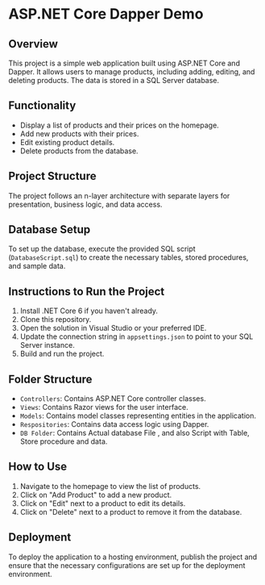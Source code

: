 # ASP.NET Core Dapper Demo

## Overview
This project is a simple web application built using ASP.NET Core and Dapper. It allows users to manage products, including adding, editing, and deleting products. The data is stored in a SQL Server database.

## Functionality
- Display a list of products and their prices on the homepage.
- Add new products with their prices.
- Edit existing product details.
- Delete products from the database.

## Project Structure
The project follows an n-layer architecture with separate layers for presentation, business logic, and data access.

## Database Setup
To set up the database, execute the provided SQL script (`DatabaseScript.sql`) to create the necessary tables, stored procedures, and sample data.

## Instructions to Run the Project
1. Install .NET Core 6 if you haven't already.
2. Clone this repository.
3. Open the solution in Visual Studio or your preferred IDE.
4. Update the connection string in `appsettings.json` to point to your SQL Server instance.
5. Build and run the project.

## Folder Structure
- `Controllers`: Contains ASP.NET Core controller classes.
- `Views`: Contains Razor views for the user interface.
- `Models`: Contains model classes representing entities in the application.
- `Respositories`: Contains data access logic using Dapper.
-  `DB Folder`: Contains Actual database File , and also Script with Table, Store procedure and data.

## How to Use
1. Navigate to the homepage to view the list of products.
2. Click on "Add Product" to add a new product.
3. Click on "Edit" next to a product to edit its details.
4. Click on "Delete" next to a product to remove it from the database.

## Deployment
To deploy the application to a hosting environment, publish the project and ensure that the necessary configurations are set up for the deployment environment.

